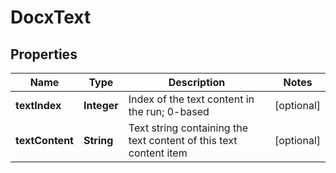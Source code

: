 
# DocxText

## Properties
Name | Type | Description | Notes
------------ | ------------- | ------------- | -------------
**textIndex** | **Integer** | Index of the text content in the run; 0-based |  [optional]
**textContent** | **String** | Text string containing the text content of this text content item |  [optional]



